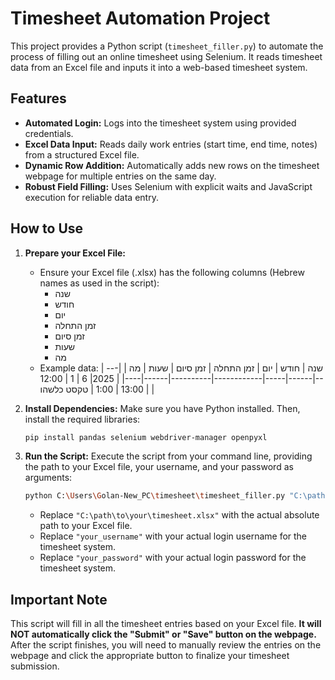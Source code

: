 # Timesheet Automation Project

This project provides a Python script (`timesheet_filler.py`) to automate the process of filling out an online timesheet using Selenium. It reads timesheet data from an Excel file and inputs it into a web-based timesheet system.

## Features

*   **Automated Login:** Logs into the timesheet system using provided credentials.
*   **Excel Data Input:** Reads daily work entries (start time, end time, notes) from a structured Excel file.
*   **Dynamic Row Addition:** Automatically adds new rows on the timesheet webpage for multiple entries on the same day.
*   **Robust Field Filling:** Uses Selenium with explicit waits and JavaScript execution for reliable data entry.

## How to Use

1.  **Prepare your Excel File:**
    *   Ensure your Excel file (.xlsx) has the following columns (Hebrew names as used in the script):
        *   שנה
        *   חודש
        *   יום
        *   זמן התחלה
        *   זמן סיום
        *   שעות
        *   מה
    *   Example data:
        | שנה | חודש | יום | זמן התחלה | זמן סיום | שעות | מה |
        |-----|------|-----|------------|----------|------|----|
        | 2025| 6    | 1   | 12:00      | 13:00    | 1:00 | טקסט כלשהו |

2.  **Install Dependencies:**
    Make sure you have Python installed. Then, install the required libraries:
    ```bash
    pip install pandas selenium webdriver-manager openpyxl
    ```

3.  **Run the Script:**
    Execute the script from your command line, providing the path to your Excel file, your username, and your password as arguments:

    ```bash
    python C:\Users\Golan-New_PC\timesheet\timesheet_filler.py "C:\path\to\your\timesheet.xlsx" "your_username" "your_password"
    ```
    *   Replace `"C:\path\to\your\timesheet.xlsx"` with the actual absolute path to your Excel file.
    *   Replace `"your_username"` with your actual login username for the timesheet system.
    *   Replace `"your_password"` with your actual login password for the timesheet system.

## Important Note

This script will fill in all the timesheet entries based on your Excel file. **It will NOT automatically click the "Submit" or "Save" button on the webpage.** After the script finishes, you will need to manually review the entries on the webpage and click the appropriate button to finalize your timesheet submission.
